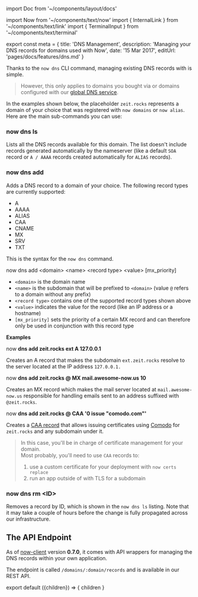import Doc from '~/components/layout/docs'

import Now from '~/components/text/now'
import { InternalLink } from '~/components/text/link'
import { TerminalInput } from '~/components/text/terminal'

export const meta = {
title: 'DNS Management',
description: 'Managing your DNS records for domains used with Now',
date: '15 Mar 2017',
editUrl: 'pages/docs/features/dns.md'
}

Thanks to the `now dns` CLI command, managing existing DNS records with <Now color="#000" /> is simple.

> However, this only applies to domains you bought via <Now color="#000" /> or domains configured with our [global DNS service](/world).

In the examples shown below, the placeholder `zeit.rocks` represents a domain of your choice that was registered with `now domains` or `now alias`. Here are the main sub-commands you can use:

### now dns ls

Lists all the DNS records available for this domain. The list doesn't include records generated automatically by the nameserver (like a default `SOA` record or `A / AAAA` records created automatically for `ALIAS` records).

### now dns add

Adds a DNS record to a domain of your choice. The following record types are currently supported:

- A
- AAAA
- ALIAS
- CAA
- CNAME
- MX
- SRV
- TXT

This is the syntax for the `now dns` command.

<TerminalInput>
  now dns add &lt;domain&gt; &lt;name&gt; &lt;record type&gt; &lt;value&gt; [mx_priority]
</TerminalInput>

- `<domain>` is the domain name
- `<name>` is the subdomain that will be prefixed to `<domain>` (value `@` refers to a domain without any prefix)
- `<record type>` contains one of the supported record types shown above
- `<value>` indicates the value for the record (like an IP address or a hostname)
- `[mx_priority]` sets the priority of a certain MX record and can therefore only be used in conjunction with this record type
  <br/>

**Examples**

<TerminalInput>
  now <b>dns add zeit.rocks ext A 127.0.0.1</b>
</TerminalInput>

Creates an A record that makes the subdomain `ext.zeit.rocks` resolve to the server located at the IP address `127.0.0.1.`

<TerminalInput>
  now <b>dns add zeit.rocks @ MX mail.awesome-now.us 10</b>
</TerminalInput>

Creates an MX record which makes the mail server located at `mail.awesome-now.us` responsible for handling emails sent to an address suffixed with `@zeit.rocks`.

<TerminalInput>
  now <b>dns add zeit.rocks @ CAA '0 issue "comodo.com"'</b>
</TerminalInput>

Creates a [CAA record](https://letsencrypt.org/docs/caa/) that allows issuing certificates using [Comodo](https://ssl.comodo.com/) for `zeit.rocks` and any subdomain under it.

> In this case, you'll be in charge of certificate management for your domain.<br/>
> Most probably, you'll need to use `CAA` records to:
>
> 1. use a custom certificate for your <Now color="#000" /> deployment with <InternalLink href="/docs/features/certs#now-certs-replace">`now certs replace`</InternalLink>
> 2. run an app outside of <Now color="#000" /> with TLS for a subdomain

### now dns rm &lt;ID&gt;

Removes a record by ID, which is shown in the `now dns ls` listing. Note that it may take a couple of hours before the change is fully propagated across our infrastructure.

## The API Endpoint

As of [now-client](https://github.com/zeit/now-client) version **0.7.0**, it comes with API wrappers for managing the DNS records within your own application.

The endpoint is called `/domains/:domain/records` and is available in our <InternalLink href="/docs/api#get-domain-records">REST API</InternalLink>.

export default ({children}) => <Doc meta={meta}>{ children }</Doc>
